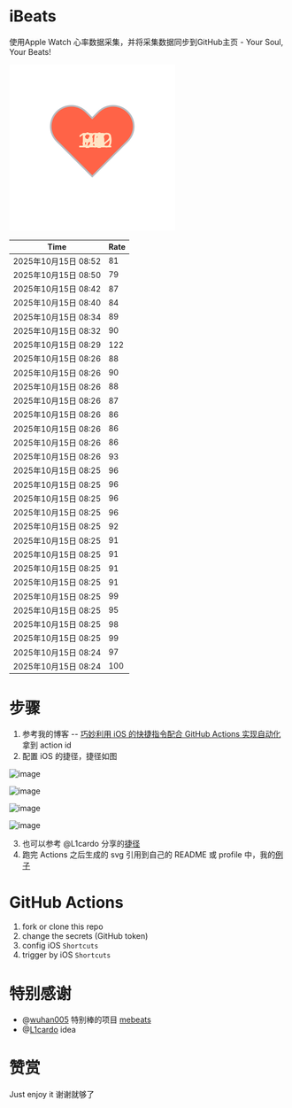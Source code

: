 # iBeats
使用Apple Watch 心率数据采集，并将采集数据同步到GitHub主页 - Your Soul, Your Beats!

![](./files/heart.svg)

<!--START_SECTION:my_heart_rate-->
| Time | Rate | 
 | ---- | ---- | 
| 2025年10月15日 08:52 | 81 |
| 2025年10月15日 08:50 | 79 |
| 2025年10月15日 08:42 | 87 |
| 2025年10月15日 08:40 | 84 |
| 2025年10月15日 08:34 | 89 |
| 2025年10月15日 08:32 | 90 |
| 2025年10月15日 08:29 | 122 |
| 2025年10月15日 08:26 | 88 |
| 2025年10月15日 08:26 | 90 |
| 2025年10月15日 08:26 | 88 |
| 2025年10月15日 08:26 | 87 |
| 2025年10月15日 08:26 | 86 |
| 2025年10月15日 08:26 | 86 |
| 2025年10月15日 08:26 | 86 |
| 2025年10月15日 08:26 | 93 |
| 2025年10月15日 08:25 | 96 |
| 2025年10月15日 08:25 | 96 |
| 2025年10月15日 08:25 | 96 |
| 2025年10月15日 08:25 | 96 |
| 2025年10月15日 08:25 | 92 |
| 2025年10月15日 08:25 | 91 |
| 2025年10月15日 08:25 | 91 |
| 2025年10月15日 08:25 | 91 |
| 2025年10月15日 08:25 | 91 |
| 2025年10月15日 08:25 | 99 |
| 2025年10月15日 08:25 | 95 |
| 2025年10月15日 08:25 | 98 |
| 2025年10月15日 08:25 | 99 |
| 2025年10月15日 08:24 | 97 |
| 2025年10月15日 08:24 | 100 |

<!--END_SECTION:my_heart_rate-->

# 步骤
1. 参考我的博客 -- [巧妙利用 iOS 的快捷指令配合 GitHub Actions 实现自动化](https://github.com/yihong0618/gitblog/issues/198) 拿到 action id
2. 配置 iOS 的捷径，捷径如图

![image](https://user-images.githubusercontent.com/15976103/122154218-0db0b480-ce97-11eb-93bb-5aec07c558dc.png)

![image](https://user-images.githubusercontent.com/15976103/122154236-186b4980-ce97-11eb-8e4b-70551a0391ae.png)

![image](https://user-images.githubusercontent.com/15976103/122154268-2d47dd00-ce97-11eb-902e-3acf292265a9.png)

![image](https://user-images.githubusercontent.com/15976103/122174055-fa144680-ceb4-11eb-9be2-3eb83cd516f7.png)

3. 也可以参考 @L1cardo 分享的[捷径](https://www.icloud.com/shortcuts/6ab6047b459c41ad822ad6b94b1c03d4)
4. 跑完 Actions 之后生成的 svg 引用到自己的 README 或 profile 中，我的[例子](https://github.com/yihong0618) 

# GitHub Actions

1. fork or clone this repo
2. change the secrets (GitHub token)
3. config iOS `Shortcuts` 
4. trigger by iOS `Shortcuts`

# 特别感谢
- @[wuhan005](https://github.com/wuhan005) 特别棒的项目 [mebeats](https://github.com/wuhan005/mebeats)
- @[L1cardo](https://github.com/L1cardo) idea

# 赞赏
Just enjoy it
谢谢就够了
